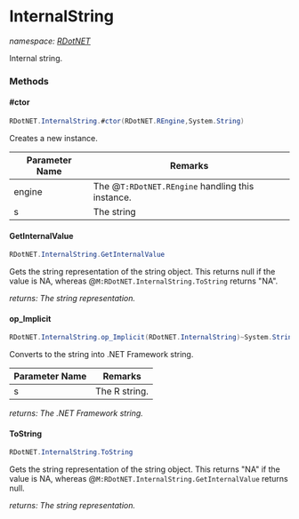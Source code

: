 ﻿# InternalString
_namespace: [RDotNET](./index.md)_

Internal string.



### Methods

#### #ctor
```csharp
RDotNET.InternalString.#ctor(RDotNET.REngine,System.String)
```
Creates a new instance.

|Parameter Name|Remarks|
|--------------|-------|
|engine|The @``T:RDotNET.REngine`` handling this instance.|
|s|The string|


#### GetInternalValue
```csharp
RDotNET.InternalString.GetInternalValue
```
Gets the string representation of the string object.
 This returns null if the value is NA, whereas @``M:RDotNET.InternalString.ToString`` returns "NA".

_returns: The string representation._

#### op_Implicit
```csharp
RDotNET.InternalString.op_Implicit(RDotNET.InternalString)~System.String
```
Converts to the string into .NET Framework string.

|Parameter Name|Remarks|
|--------------|-------|
|s|The R string.|


_returns: The .NET Framework string._

#### ToString
```csharp
RDotNET.InternalString.ToString
```
Gets the string representation of the string object.
 This returns "NA" if the value is NA, whereas @``M:RDotNET.InternalString.GetInternalValue`` returns null.

_returns: The string representation._


